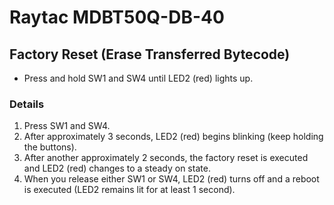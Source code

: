 # Raytac MDBT50Q-DB-40

## Factory Reset (Erase Transferred Bytecode)

- Press and hold SW1 and SW4 until LED2 (red) lights up.

### Details

1. Press SW1 and SW4.
2. After approximately 3 seconds, LED2 (red) begins blinking (keep holding the buttons).
3. After another approximately 2 seconds, the factory reset is executed and LED2 (red) changes to a steady on state.
4. When you release either SW1 or SW4, LED2 (red) turns off and a reboot is executed (LED2 remains lit for at least 1 second).
